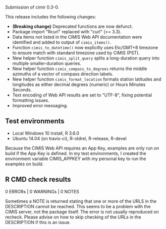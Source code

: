 Submission of cimir 0.3-0.

This release includes the following changes:

- **(Breaking change)** Deprecated functions are now defunct.
- Package import "Rcurl" replaced with "curl" (>= 3.3).
- Data items not listed in the CIMIS Web API documentation were 
  identified and added to output of `cimis_items()`.
- Function `cimis_to_datetime()` now explicitly uses Etc/GMT+8 
  timezone to ensure match with standard timezone used by CIMIS (PST).
- New helper function `cimis_split_query` splits a long-duration query
  into multiple smaller-duration queries.
- New helper function `cimis_compass_to_degrees` returns the middle azimuths
  of a vector of compass direction labels.
- New helper function `cimis_format_location` formats station latitudes 
  and longitudes as either decimal degrees (numeric) or Hours Minutes Seconds.
- Text encoding of Web API results are set to "UTF-8", fixing potential formatting
  issues.
- Improved error messaging.

## Test environments

* Local Windows 10 install, R 3.6.0
* Ubuntu 14.04 (on travis-ci), R-oldrel, R-release, R-devel

Because the CIMIS Web API requires an App Key, examples are only
run on build if the App Key is defined. In my test environments, 
I created the environment variable CIMIS_APPKEY with my personal 
key to run the examples on build.

## R CMD check results

0 ERRORs | 0 WARNINGs | 0 NOTES

Sometimes a NOTE is returned stating that one or more of the URLS
in the DESCRIPTION cannot be reached. This seems to be a problem
with the CIMIS server, not the package itself. The error is not
usually reproduced on recheck. Please advise on how to skip checking
of the URLs in the DESCRIPTION if this is an issue.
